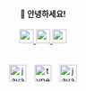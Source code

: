 <div>
<p align="center" style="font-size:1.2em;"><h4 align="center">👋 안녕하세요! </h4>
  <!-- <b align="center">im Programmer from <span style="color:#009688;">South Korea</span> 🇰🇷</b><br> -->
</p>
</div>


<div align="center" style="font-size:1.2em;">
<a href="https://ruukr8080.github.io">
    <img src="https://img.shields.io/badge/gitblog-222222?style=flat&logo=githubpages&logoColor=white" height="25" />
  </a>  
  <a href="#">
    <img src="https://img.shields.io/badge/WeChat-7BB32A?style=flat&logo=wechat&logoColor=white" height="25" />
  </a>  
  <a href="#">
    <img src="https://img.shields.io/badge/LinkedIn-0077B5?style=flat&logo=linkedin&logoColor=white" height="25" />
  </a>
</div>
<br><br>
<div align="center">
  <img src="https://cdn.jsdelivr.net/gh/devicons/devicon/icons/javascript/javascript-original.svg" height="30" alt="javascript logo"  />
  <img width="7" />
  <img src="https://cdn.jsdelivr.net/gh/devicons/devicon/icons/typescript/typescript-original.svg" height="30" alt="typescript logo"  />
  <img width="7" />
  <img src="https://cdn.jsdelivr.net/gh/devicons/devicon/icons/java/java-original.svg" height="30" alt="java logo"  />
</div>

<div align="center">

<!--START_SECTION:waka-->
<!--END_SECTION:waka-->

</div>
